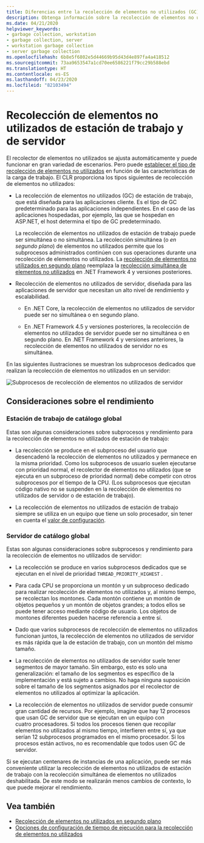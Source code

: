 ```yaml
---
title: Diferencias entre la recolección de elementos no utilizados (GC) en estaciones de trabajo y servidores
description: Obtenga información sobre la recolección de elementos no utilizados de estación de trabajo y de servidor en .NET.
ms.date: 04/21/2020
helpviewer_keywords:
- garbage collection, workstation
- garbage collection, server
- workstation garbage collection
- server garbage collection
ms.openlocfilehash: 6b8e5f6802e5d44669b95d43d4e897fa4a418512
ms.sourcegitcommit: 73aa9653547a1cd70ee6586221f79cc29b588ebd
ms.translationtype: HT
ms.contentlocale: es-ES
ms.lasthandoff: 04/23/2020
ms.locfileid: "82103494"
---
```

# <a name="workstation-and-server-garbage-collection"></a>Recolección de elementos no utilizados de estación de trabajo y de servidor

El recolector de elementos no utilizados se ajusta automáticamente y puede funcionar en gran variedad de escenarios. Pero puede [establecer el tipo de recolección de elementos no utilizados](../../core/run-time-config/garbage-collector.md#flavors-of-garbage-collection) en función de las características de la carga de trabajo. El CLR proporciona los tipos siguientes de recolección de elementos no utilizados:

- La recolección de elementos no utilizados (GC) de estación de trabajo, que está diseñada para las aplicaciones cliente. Es el tipo de GC predeterminado para las aplicaciones independientes. En el caso de las aplicaciones hospedadas, por ejemplo, las que se hospedan en ASP.NET, el host determina el tipo de GC predeterminado.

  La recolección de elementos no utilizados de estación de trabajo puede ser simultánea o no simultánea. La recolección simultánea (o *en segundo plano*) de elementos no utilizados permite que los subprocesos administrados continúen con sus operaciones durante una recolección de elementos no utilizados. La [recolección de elementos no utilizados en segundo plano](background-gc.md) reemplaza la [recolección simultánea de elementos no utilizados](background-gc.md#concurrent-garbage-collection) en .NET Framework 4 y versiones posteriores.

- Recolección de elementos no utilizados de servidor, diseñada para las aplicaciones de servidor que necesitan un alto nivel de rendimiento y escalabilidad.

  - En .NET Core, la recolección de elementos no utilizados de servidor puede ser no simultánea o en segundo plano.

  - En .NET Framework 4.5 y versiones posteriores, la recolección de elementos no utilizados de servidor puede ser no simultánea o en segundo plano. En .NET Framework 4 y versiones anteriores, la recolección de elementos no utilizados de servidor no es simultánea.

En las siguientes ilustraciones se muestran los subprocesos dedicados que realizan la recolección de elementos no utilizados en un servidor:

![Subprocesos de recolección de elementos no utilizados de servidor](./media/gc-server.png)

## <a name="performance-considerations"></a>Consideraciones sobre el rendimiento

### <a name="workstation-gc"></a>Estación de trabajo de catálogo global

Estas son algunas consideraciones sobre subprocesos y rendimiento para la recolección de elementos no utilizados de estación de trabajo:

- La recolección se produce en el subproceso del usuario que desencadenó la recolección de elementos no utilizados y permanece en la misma prioridad. Como los subprocesos de usuario suelen ejecutarse con prioridad normal, el recolector de elementos no utilizados (que se ejecuta en un subproceso de prioridad normal) debe competir con otros subprocesos por el tiempo de la CPU. (Los subprocesos que ejecutan código nativo no se suspenden en la recolección de elementos no utilizados de servidor o de estación de trabajo).

- La recolección de elementos no utilizados de estación de trabajo siempre se utiliza en un equipo que tiene un solo procesador, sin tener en cuenta el [valor de configuración](../../core/run-time-config/garbage-collector.md#systemgcservercomplus_gcserver).

### <a name="server-gc"></a>Servidor de catálogo global

Estas son algunas consideraciones sobre subprocesos y rendimiento para la recolección de elementos no utilizados de servidor:

- La recolección se produce en varios subprocesos dedicados que se ejecutan en el nivel de prioridad `THREAD_PRIORITY_HIGHEST` .

- Para cada CPU se proporciona un montón y un subproceso dedicado para realizar recolección de elementos no utilizados y, al mismo tiempo, se recolectan los montones. Cada montón contiene un montón de objetos pequeños y un montón de objetos grandes; a todos ellos se puede tener acceso mediante código de usuario. Los objetos de montones diferentes pueden hacerse referencia a entre sí.

- Dado que varios subprocesos de recolección de elementos no utilizados funcionan juntos, la recolección de elementos no utilizados de servidor es más rápida que la de estación de trabajo, con un montón del mismo tamaño.

- La recolección de elementos no utilizados de servidor suele tener segmentos de mayor tamaño. Sin embargo, esto es solo una generalización: el tamaño de los segmentos es específico de la implementación y está sujeto a cambios. No haga ninguna suposición sobre el tamaño de los segmentos asignados por el recolector de elementos no utilizados al optimizar la aplicación.

- La recolección de elementos no utilizados de servidor puede consumir gran cantidad de recursos. Por ejemplo, imagine que hay 12 procesos que usan GC de servidor que se ejecutan en un equipo con cuatro procesadores. Si todos los procesos tienen que recopilar elementos no utilizados al mismo tiempo, interfieren entre sí, ya que serían 12 subprocesos programados en el mismo procesador. Si los procesos están activos, no es recomendable que todos usen GC de servidor.

Si se ejecutan centenares de instancias de una aplicación, puede ser más conveniente utilizar la recolección de elementos no utilizados de estación de trabajo con la recolección simultánea de elementos no utilizados deshabilitada. De este modo se realizarán menos cambios de contexto, lo que puede mejorar el rendimiento.

## <a name="see-also"></a>Vea también

- [Recolección de elementos no utilizados en segundo plano](background-gc.md)
- [Opciones de configuración de tiempo de ejecución para la recolección de elementos no utilizados](../../core/run-time-config/garbage-collector.md)
